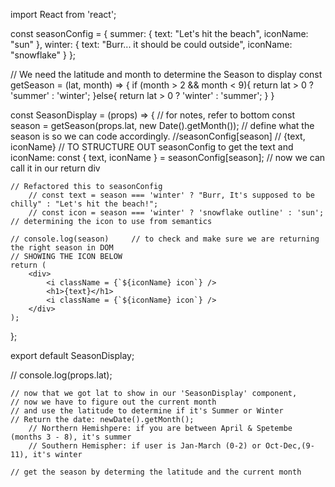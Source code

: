 import React from 'react';

const seasonConfig = {
    summer: {
        text: "Let's hit the beach",
        iconName: "sun"
    },
    winter: {
        text: "Burr... it should be could outside",
        iconName: "snowflake"
    }
};

// We need the latitude and month to determine the Season to display
const getSeason = (lat, month) => {
    if (month > 2 && month < 9){
        return lat > 0 ? 'summer' : 'winter';
    }else{
        return lat > 0 ? 'winter' : 'summer';
    }
}

const SeasonDisplay = (props) => { 
    // for notes, refer to bottom
    const season = getSeason(props.lat, new Date().getMonth()); // define what the season is so we can code accordingly.
    //seasonConfig[season] // {text, iconName} 
    // TO STRUCTURE OUT seasonConfig to get the text and iconName:
    const { text, iconName } = seasonConfig[season];    // now we can call it in our return div
                            
       
    // Refactored this to seasonConfig
        // const text = season === 'winter' ? "Burr, It's supposed to be chilly" : "Let's hit the beach!";
        // const icon = season === 'winter' ? 'snowflake outline' : 'sun';   // determining the icon to use from semantics

    // console.log(season)     // to check and make sure we are returning the right season in DOM                 
    // SHOWING THE ICON BELOW
    return ( 
        <div>
            <i className = {`${iconName} icon`} />   
            <h1>{text}</h1>
            <i className = {`${iconName} icon`} />
        </div>
    );
};

export default SeasonDisplay;

// console.log(props.lat);

    // now that we got lat to show in our 'SeasonDisplay' component,
    // now we have to figure out the current month
    // and use the latitude to determine if it's Summer or Winter
    // Return the date: newDate().getMonth();
        // Northern Hemishpere: if you are between April & Spetembe (months 3 - 8), it's summer 
        // Southern Hemispher: if user is Jan-March (0-2) or Oct-Dec,(9-11), it's winter

    // get the season by determing the latitude and the current month